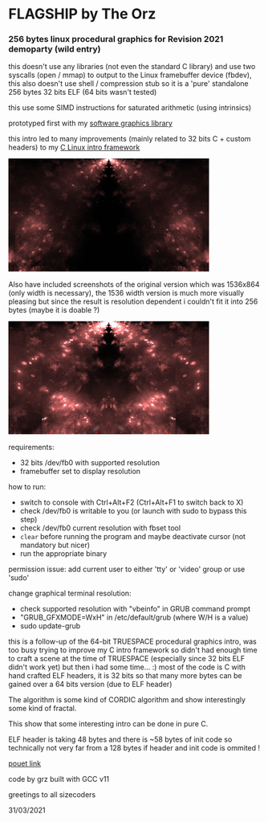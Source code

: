 # FLAGSHIP by The Orz

### 256 bytes linux procedural graphics for Revision 2021 demoparty (wild entry)

this doesn't use any libraries (not even the standard C library) and use two syscalls (open / mmap) to output to the Linux framebuffer device (fbdev), this also doesn't use shell / compression stub so it is a 'pure' standalone 256 bytes 32 bits ELF (64 bits wasn't tested)

this use some SIMD instructions for saturated arithmetic (using intrinsics)

prototyped first with my [software graphics library](https://github.com/grz0zrg/fbg)

this intro led to many improvements (mainly related to 32 bits C + custom headers) to my [C Linux intro framework](https://github.com/grz0zrg/tinycelfgraphics)

![screenshot](flagship_400x225.png?raw=true "Screenshot")

Also have included screenshots of the original version which was 1536x864 (only width is necessary), the 1536 width version is much more visually pleasing but since the result is resolution dependent i couldn't fit it into 256 bytes (maybe it is doable ?)

![1536x864 version](flagship_1536x864_400x225.png?raw=true "Screenshot (1536x864 version)")

requirements:
- 32 bits /dev/fb0 with supported resolution
- framebuffer set to display resolution

how to run:
 - switch to console with Ctrl+Alt+F2 (Ctrl+Alt+F1 to switch back to X)
 - check /dev/fb0 is writable to you (or launch with sudo to bypass this step)
 - check /dev/fb0 current resolution with fbset tool
 - `clear` before running the program and maybe deactivate cursor (not mandatory but nicer)
 - run the appropriate binary

permission issue: add current user to either 'tty' or 'video' group or use 'sudo'

change graphical terminal resolution:
 - check supported resolution with "vbeinfo" in GRUB command prompt
 - "GRUB_GFXMODE=WxH" in /etc/default/grub (where W/H is a value)
 - sudo update-grub

this is a follow-up of the 64-bit TRUESPACE procedural graphics intro, was too busy trying to improve my C intro framework so didn't had enough time to craft a scene at the time of TRUESPACE (especially since 32 bits ELF didn't work yet) but then i had some time... :) most of the code is C with hand crafted ELF headers, it is 32 bits so that many more bytes can be gained over a 64 bits version (due to ELF header)

The algorithm is some kind of CORDIC algorithm and show interestingly some kind of fractal.

This show that some interesting intro can be done in pure C.

ELF header is taking 48 bytes and there is ~58 bytes of init code so technically not very far from a 128 bytes if header and init code is ommited !

[pouet link](https://www.pouet.net/prod.php?which=88636)

code by grz built with GCC v11

greetings to all sizecoders

31/03/2021
